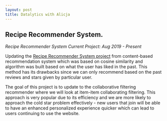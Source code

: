 ```yaml
---
layout: post
title: Datalytics with Alicja 
---
```


## **Recipe Recommender System.**

_Recipe Recommender System
Current Project: Aug 2019 - Present_

Updating the [Recipe Recommender System project](alicjawil.github.io/projects/recommender_system.html) from content-based recommendation system which was based on cosine similarity and algorithm was built based on what the user has liked in the past. This method has its drawbacks since we can only recommend based on the past reviews and stars given by particular user. 

The goal of this project is to update to the collaborative filtering recommender where we will look at item-item collaborating filtering. This approach is very popular due to its efficiency and we are more likely to approach the cold star problem effectively - new users that join will be able to have an enhanced personalized experience quicker which can lead to users continuing to use the website.  

